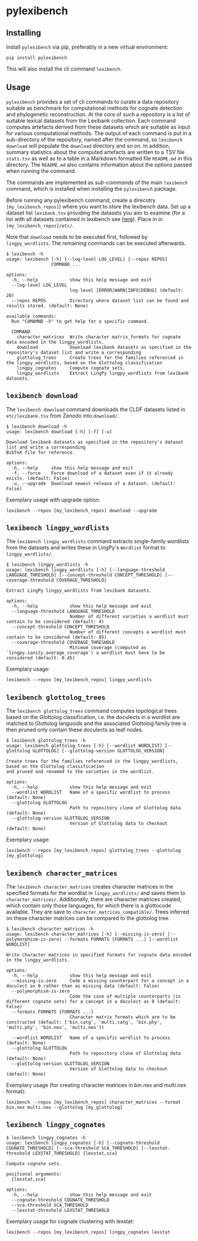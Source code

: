 # pylexibench

## Installing

Install `pylexibench` via pip, preferably in a new virtual environment:
```shell
pip install pylexibench
```
This will also install the cli command `lexibench`.


## Usage

`pylexibench` provides a set of cli commands to curate a data repository suitable as benchmark for
computational methods for cognate detection and phylogenetic reconstruction. At the core of such a
repository is a list of suitable lexical datasets from the Lexibank collection. Each command
computes artefacts derived from these datasets which are suitable as input for various computational
methods. The output of each command is put in a sub-directory of the repository, named after the
command, so `lexibench download` will populate the `download` directory and so on. In addition,
summary statistics about the computed artefacts are written to a TSV file `stats.tsv` as well as to
a table in a Markdown formatted file `README.md` in this directory. The `README.md` also contains
information about the options passed when running the command.

The commands are implemented as *sub-commands* of the main `lexibench` command, which is installed
when installing the `pylexibench` package.

Before running any pylexibench command, create a direcotry `[my_lexibench_repos]`) where you want to store the lexibench data.
Set up a dataset list `lexibank.tsv` providing the datasets you aim to examine
(for a list with all datasets contained in lexibench see [here](https://codeberg.org/lexibank/lexibench/src/branch/main/etc/lexibank.tsv)).
Place in in `[my_lexibench_repos]/etc/`.

Note that `download` needs to be executed first, followed by `lingpy_wordlists`. The remaining commands can be executed afterwards.
 
```shell
$ lexibench -h
usage: lexibench [-h] [--log-level LOG_LEVEL] [--repos REPOS]
                 COMMAND ...

options:
  -h, --help            show this help message and exit
  --log-level LOG_LEVEL
                        log level [ERROR|WARN|INFO|DEBUG] (default: 20)
  --repos REPOS         Directory where dataset list can be found and results stored. (default: None)

available commands:
  Run "COMAMND -h" to get help for a specific command.

  COMMAND
    character_matrices  Write character matrix_formats for cognate data encoded in the lingpy_wordlists.
    download            Download lexibank datasets as specified in the repository's dataset list and write a corresponding
    glottolog_trees     Create trees for the families referenced in the lingpy_wordlists, based on the Glottolog classification
    lingpy_cognates     Compute cognate sets.
    lingpy_wordlists    Extract LingPy lingpy_wordlists from lexibank datasets.
```


## `lexibench download`

The `lexibench download` command downloads the CLDF datasets listed in `etc/lexibank.tsv` from
Zenodo into `download/`.
```shell
$ lexibench download -h
usage: lexibench download [-h] [-f] [-u]

Download lexibank datasets as specified in the repository's dataset list and write a corresponding
BibTeX file for reference.

options:
  -h, --help     show this help message and exit
  -f, --force    Force download of a dataset even if it already exists. (default: False)
  -u, --upgrade  Download newest release of a dataset. (default: False)
```
Exemplary usage  with upgrade option:
```shell
lexibench --repos [my_lexibench_repos] download --upgrade
```


## `lexibench lingpy_wordlists`

The `lexibench lingpy_wordlists` command extracts single-family wordlists from the datasets and
writes these in LingPy's `Wordlist` format to `lingpy_wordlists/`.
```shell
$ lexibench lingpy_wordlists -h
usage: lexibench lingpy_wordlists [-h] [--language-threshold LANGUAGE_THRESHOLD] [--concept-threshold CONCEPT_THRESHOLD] [--coverage-threshold COVERAGE_THRESHOLD]

Extract LingPy lingpy_wordlists from lexibank datasets.

options:
  -h, --help            show this help message and exit
  --language-threshold LANGUAGE_THRESHOLD
                        Number of different varieties a wordlist must contain to be considered (default: 4)
  --concept-threshold CONCEPT_THRESHOLD
                        Number of different concepts a wordlist must contain to be considered (default: 85)
  --coverage-threshold COVERAGE_THRESHOLD
                        Minimum coverage (computed as `lingpy.sanity.average_coverage`) a wordlist must have to be considered (default: 0.45)
```
Exemplary usage:
```shell
lexibench --repos [my_lexibench_repos] lingpy_wordlists
```


## `lexibench glottolog_trees`

The `lexibench glottolog_trees` command computes topological trees based on the Glottolog
classification, i.e. the doculects in a wordlist are matched to Glottolog languoids and the
associated Glottolog family tree is then pruned only contain these doculects as leaf nodes.
```shell
$ lexibench glottolog_trees -h
usage: lexibench glottolog_trees [-h] [--wordlist WORDLIST] [--glottolog GLOTTOLOG] [--glottolog-version GLOTTOLOG_VERSION]

Create trees for the families referenced in the lingpy_wordlists, based on the Glottolog classification
and pruned and renamed to the varieties in the wordlist.

options:
  -h, --help            show this help message and exit
  --wordlist WORDLIST   Name of a specific wordlist to process (default: None)
  --glottolog GLOTTOLOG
                        Path to repository clone of Glottolog data (default: None)
  --glottolog-version GLOTTOLOG_VERSION
                        Version of Glottolog data to checkout (default: None)
```
Exemplary usage:
```shell
lexibench --repos [my_lexibench_repos] glottolog_trees --glottolog [my_glottolog]
```


## `lexibench character_matrices`
The `lexibench character_matrices` creates character matrices in the specified formats for the wordlist in `lingpy_wordlists/` and saves them to `character_matrices/`. Additionally, there are character matrices created, which contain only those languages, for which there is a glottocode available. They are save to `character_matrices_compatible/`. Trees inferred on these character matrices can be compared to the glottolog tree.

```shell
$ lexibench character_matrices -h
usage: lexibench character_matrices [-h] [--missing-is-zero] [--polymorphism-is-zero] --formats FORMATS [FORMATS ...] [--wordlist WORDLIST]

Write character matrices in specified formats for cognate data encoded in the lingpy_wordlists.

options:
  -h, --help            show this help message and exit
  --missing-is-zero     Code a missing counterpart for a concept in a doculect as 0 rather than as missing data (default: False)
  --polymorphism-is-zero
                        Code the case of multiple counterparts (in different cognate sets) for a concept in a doculect as 0 (default: False)
  --formats FORMATS [FORMATS ...]
                        Character matrix formats which are to be constructed (default: ['bin.catg', 'multi.catg', 'bin.phy', 'multi.phy', 'bin.nex', 'multi.nex'])

  --wordlist WORDLIST   Name of a specific wordlist to process (default: None)
  --glottolog GLOTTOLOG
                        Path to repository clone of Glottolog data (default: None)
  --glottolog-version GLOTTOLOG_VERSION
                        Version of Glottolog data to checkout (default: None)
```
Exemplary usage (for creating character matrices in bin.nex and multi.nex format):
```shell
lexibench --repos [my_lexibench_repos] character_matrices --format bin.nex multi.nex --glottolog [my_glottolog]
```


## `lexibench lingpy_cognates`

```shell
$ lexibench lingpy_cognates -h
usage: lexibench lingpy_cognates [-h] [--cognate-threshold COGNATE_THRESHOLD] [--sca-threshold SCA_THRESHOLD] [--lexstat-threshold LEXSTAT_THRESHOLD] {lexstat,sca}

Compute cognate sets.

positional arguments:
  {lexstat,sca}

options:
  -h, --help            show this help message and exit
  --cognate-threshold COGNATE_THRESHOLD
  --sca-threshold SCA_THRESHOLD
  --lexstat-threshold LEXSTAT_THRESHOLD
```
Exemplary usage for cognate clustering with lexstat:
```shell
lexibench --repos [my_lexibench_repos] lingpy_cognates lexstat
```


